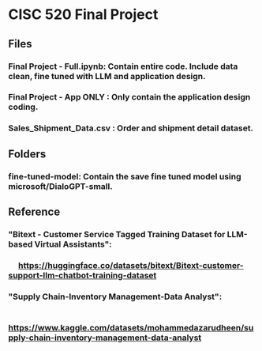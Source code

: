 # CISC 520 Final Project
## Files
### Final Project - Full.ipynb: Contain entire code. Include data clean, fine tuned with LLM and application design.
### Final Project - App ONLY : Only contain the application design coding.
### Sales_Shipment_Data.csv : Order and shipment detail dataset.
## Folders
### fine-tuned-model: Contain the save fine tuned model using microsoft/DialoGPT-small.

## Reference
### "Bitext - Customer Service Tagged Training Dataset for LLM-based Virtual Assistants":
### &emsp; https://huggingface.co/datasets/bitext/Bitext-customer-support-llm-chatbot-training-dataset
### "Supply Chain-Inventory Management-Data Analyst":
### &emsp; https://www.kaggle.com/datasets/mohammedazarudheen/supply-chain-inventory-management-data-analyst


